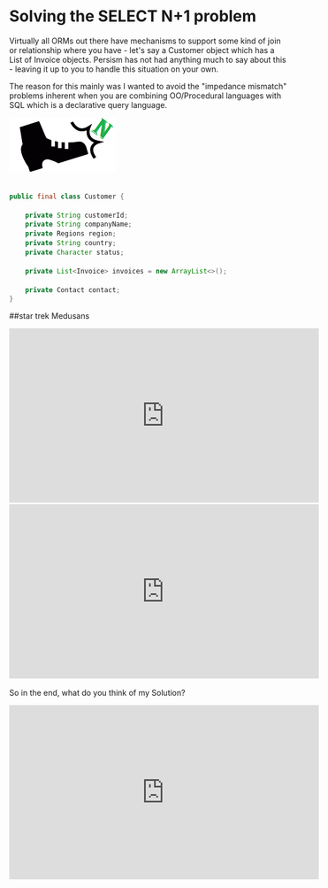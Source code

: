 # Solving the SELECT N+1 problem

Virtually all ORMs out there have mechanisms to support some kind of join or relationship where you 
have - let's say a Customer object which has a List of Invoice objects. Persism has not had anything
much to say about this - leaving it up to you to handle this situation on your own.

The reason for this mainly was I wanted to avoid the "impedance mismatch" problems inherent 
when you are combining OO/Procedural languages with SQL which is a declarative query language.

![](img/BootN.png)

```java

public final class Customer {

    private String customerId;
    private String companyName;
    private Regions region;
    private String country;
    private Character status;

    private List<Invoice> invoices = new ArrayList<>();

    private Contact contact;
} 
```


##star trek Medusans 

<iframe width="560" height="315" src="https://www.youtube.com/embed/Ljhqz6pF_Uo" title="YouTube video player" 
frameborder="0" allow="accelerometer; autoplay; clipboard-write; encrypted-media; gyroscope; 
picture-in-picture" allowfullscreen></iframe>

<iframe width="560" height="315" src="https://www.youtube.com/embed/txFjpTX0v0E" title="YouTube video player" 
frameborder="0" allow="accelerometer; autoplay; clipboard-write; encrypted-media; gyroscope; 
picture-in-picture" allowfullscreen></iframe>

So in the end, what do you think of my Solution?

<iframe width="560" height="315" src="https://www.youtube.com/embed/AhdJuYoVVZ0" title="What do you think of my solution?"
frameborder="0" allow="accelerometer; autoplay; clipboard-write; encrypted-media; gyroscope;
picture-in-picture" allowfullscreen></iframe>

